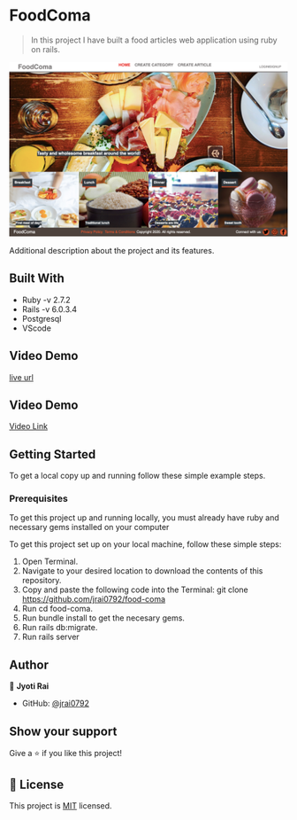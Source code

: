 # FoodComa

> In this project I have built a food articles web application using ruby on rails.

![screenshot](./app-screenshot.png)

Additional description about the project and its features.

## Built With

- Ruby -v 2.7.2
- Rails -v 6.0.3.4
- Postgresql
- VScode

## Video Demo
[live url](https://gentle-dawn-13518.herokuapp.com/)

## Video Demo

[Video Link](https://www.loom.com/share/64fb5589d1fc4685856e1db9d773f630)


## Getting Started

To get a local copy up and running follow these simple example steps.

### Prerequisites
To get this project up and running locally, you must already have ruby and necessary gems installed on your computer

To get this project set up on your local machine, follow these simple steps:

1. Open Terminal.
2. Navigate to your desired location to download the contents of this repository.
3. Copy and paste the following code into the Terminal: git clone https://github.com/jrai0792/food-coma
4. Run cd food-coma.
5. Run bundle install to get the necesary gems.
6. Run rails db:migrate.
7. Run rails server

## Author

👤 **Jyoti Rai**

- GitHub: [@jrai0792](https://github.com/githubhandle)

## Show your support

Give a ⭐️ if you like this project!

## 📝 License

This project is [MIT](lic.url) licensed.
